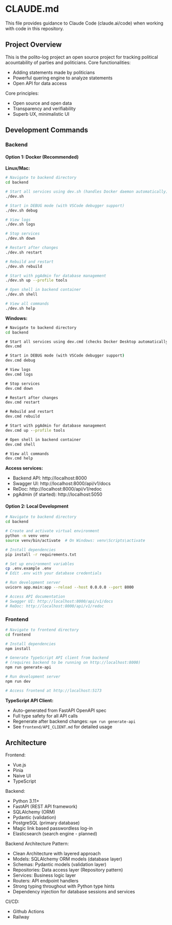 # CLAUDE.md

This file provides guidance to Claude Code (claude.ai/code) when working with code in this repository.

## Project Overview

This is the polito-log project an open source project for tracking political acountability of parties and politicians.
Core functionalities:
- Adding statements made by politicians
- Powerful quering engine to analyze statements
- Open API for data access

Core principles:
- Open source and open data
- Transparency and verifiability
- Superb UX, minimalistic UI

## Development Commands

### Backend

#### Option 1: Docker (Recommended)

**Linux/Mac:**

```bash
# Navigate to backend directory
cd backend

# Start all services using dev.sh (handles Docker daemon automatically)
./dev.sh

# Start in DEBUG mode (with VSCode debugger support)
./dev.sh debug

# View logs
./dev.sh logs

# Stop services
./dev.sh down

# Restart after changes
./dev.sh restart

# Rebuild and restart
./dev.sh rebuild

# Start with pgAdmin for database management
./dev.sh up --profile tools

# Open shell in backend container
./dev.sh shell

# View all commands
./dev.sh help
```

**Windows:**

```cmd
# Navigate to backend directory
cd backend

# Start all services using dev.cmd (checks Docker Desktop automatically)
dev.cmd

# Start in DEBUG mode (with VSCode debugger support)
dev.cmd debug

# View logs
dev.cmd logs

# Stop services
dev.cmd down

# Restart after changes
dev.cmd restart

# Rebuild and restart
dev.cmd rebuild

# Start with pgAdmin for database management
dev.cmd up --profile tools

# Open shell in backend container
dev.cmd shell

# View all commands
dev.cmd help
```

**Access services:**
- Backend API: http://localhost:8000
- Swagger UI: http://localhost:8000/api/v1/docs
- ReDoc: http://localhost:8000/api/v1/redoc
- pgAdmin (if started): http://localhost:5050

#### Option 2: Local Development

```bash
# Navigate to backend directory
cd backend

# Create and activate virtual environment
python -m venv venv
source venv/bin/activate  # On Windows: venv\Scripts\activate

# Install dependencies
pip install -r requirements.txt

# Set up environment variables
cp .env.example .env
# Edit .env with your database credentials

# Run development server
uvicorn app.main:app --reload --host 0.0.0.0 --port 8000

# Access API documentation
# Swagger UI: http://localhost:8000/api/v1/docs
# ReDoc: http://localhost:8000/api/v1/redoc
```

### Frontend

```bash
# Navigate to frontend directory
cd frontend

# Install dependencies
npm install

# Generate TypeScript API client from backend
# (requires backend to be running on http://localhost:8000)
npm run generate-api

# Run development server
npm run dev

# Access frontend at http://localhost:5173
```

**TypeScript API Client:**
- Auto-generated from FastAPI OpenAPI spec
- Full type safety for all API calls
- Regenerate after backend changes: `npm run generate-api`
- See `frontend/API_CLIENT.md` for detailed usage

## Architecture

Frontend:
 - Vue.js
 - Pinia
 - Naive UI
 - TypeScript

Backend:
 - Python 3.11+
 - FastAPI (REST API framework)
 - SQLAlchemy (ORM)
 - Pydantic (validation)
 - PostgreSQL (primary database)
 - Magic link based passwordless log-in
 - Elasticsearch (search engine - planned)

Backend Architecture Pattern:
 - Clean Architecture with layered approach
 - Models: SQLAlchemy ORM models (database layer)
 - Schemas: Pydantic models (validation layer)
 - Repositories: Data access layer (Repository pattern)
 - Services: Business logic layer
 - Routers: API endpoint handlers
 - Strong typing throughout with Python type hints
 - Dependency injection for database sessions and services

CI/CD:
 - Github Actions
 - Railway
